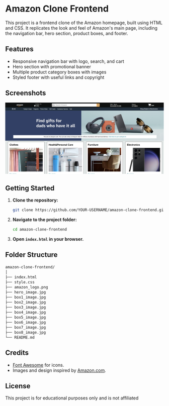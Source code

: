 # Amazon Clone Frontend

This project is a frontend clone of the Amazon homepage, built using HTML and CSS. It replicates the look and feel of Amazon's main page, including the navigation bar, hero section, product boxes, and footer.

## Features

- Responsive navigation bar with logo, search, and cart
- Hero section with promotional banner
- Multiple product category boxes with images
- Styled footer with useful links and copyright

## Screenshots

![Amazon Clone Screenshot](screenshot.png) <!-- Add your screenshot image here -->

## Getting Started

1. **Clone the repository:**
   ```bash
   git clone https://github.com/YOUR-USERNAME/amazon-clone-frontend.git
   ```
2. **Navigate to the project folder:**
   ```bash
   cd amazon-clone-frontend
   ```
3. **Open `index.html` in your browser.**

## Folder Structure

```
amazon-clone-frontend/
│
├── index.html
├── style.css
├── amazon_logo.png
├── hero_image.jpg
├── box1_image.jpg
├── box2_image.jpg
├── box3_image.jpg
├── box4_image.jpg
├── box5_image.jpg
├── box6_image.jpg
├── box7_image.jpg
├── box8_image.jpg
└── README.md
```


## Credits

- [Font Awesome](https://fontawesome.com/) for icons.
- Images and design inspired by [Amazon.com](https://amazon.com).

## License

This project is for educational purposes only and is not affiliated
